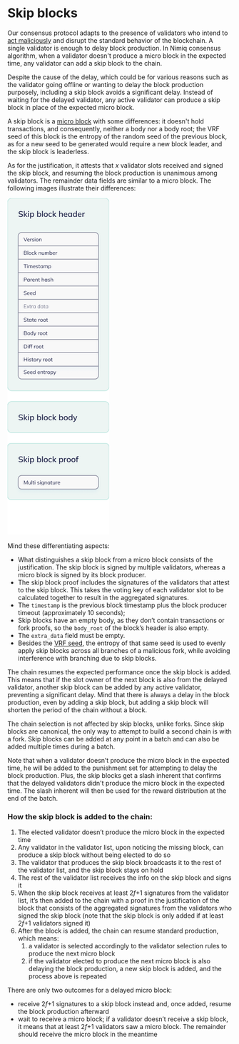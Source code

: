 # Skip blocks

Our consensus protocol adapts to the presence of validators who intend to [act maliciously](/learn/protocol/penalties.md) and disrupt the standard behavior of the blockchain. A single validator is enough to delay block production. In Nimiq consensus algorithm, when a validator doesn't produce a micro block in the expected time, any validator can add a skip block to the chain.

Despite the cause of the delay, which could be for various reasons such as the validator going offline or wanting to delay the block production purposely, including a skip block avoids a significant delay. Instead of waiting for the delayed validator, any active validator can produce a skip block in place of the expected micro block.

A skip block is a [micro block](/learn/protocol/block-format.md) with some differences: it doesn't hold transactions, and consequently, neither a body nor a body root; the VRF seed of this block is the entropy of the random seed of the previous block, as for a new seed to be generated would require a new block leader, and the skip block is leaderless.

As for the justification, it attests that _x_ validator slots received and signed the skip block, and resuming the block production is unanimous among validators. The remainder data fields are similar to a micro block. The following images illustrate their differences:

![Alt Text](/assets/images/protocol/skip-block.png)

Mind these differentiating aspects:

- What distinguishes a skip block from a micro block consists of the justification. The skip block is signed by multiple validators, whereas a micro block is signed by its block producer.
- The skip block proof includes the signatures of the validators that attest to the skip block. This takes the voting key of each validator slot to be calculated together to result in the aggregated signatures.
- The `timestamp` is the previous block timestamp plus the block producer timeout (approximately 10 seconds);
- Skip blocks have an empty body, as they don’t contain transactions or fork proofs, so the `body_root` of the block’s header is also empty.
- The `extra_data` field must be empty.
- Besides the [VRF seed](/learn/protocol/verifiable-random-functions.md), the entropy of that same seed is used to evenly apply skip blocks across all branches of a malicious fork, while avoiding interference with branching due to skip blocks.

The chain resumes the expected performance once the skip block is added. This means that if the slot owner of the next block is also from the delayed validator, another skip block can be added by any active validator, preventing a significant delay. Mind that there is always a delay in the block production, even by adding a skip block, but adding a skip block will shorten the period of the chain without a block.

The chain selection is not affected by skip blocks, unlike forks. Since skip blocks are canonical, the only way to attempt to build a second chain is with a fork. Skip blocks can be added at any point in a batch and can also be added multiple times during a batch.

Note that when a validator doesn’t produce the micro block in the expected time, he will be added to the punishment set for attempting to delay the block production. Plus, the skip blocks get a slash inherent that confirms that the delayed validators didn't produce the micro block in the expected time. The slash inherent will then be used for the reward distribution at the end of the batch.

### How the skip block is added to the chain:

1. The elected validator doesn’t produce the micro block in the expected time
2. Any validator in the validator list, upon noticing the missing block, can produce a skip block without being elected to do so
3. The validator that produces the skip block broadcasts it to the rest of the validator list, and the skip block stays on hold
4. The rest of the validator list receives the info on the skip block and signs it
5. When the skip block receives at least 2*f*+1 signatures from the validator list, it’s then added to the chain with a proof in the justification of the block that consists of the aggregated signatures from the validators who signed the skip block (note that the skip block is only added if at least 2*f*+1 validators signed it)
6. After the block is added, the chain can resume standard production, which means:
   1. a validator is selected accordingly to the validator selection rules to produce the next micro block
   2. if the validator elected to produce the next micro block is also delaying the block production, a new skip block is added, and the process above is repeated

There are only two outcomes for a delayed micro block:

- receive 2*f*+1 signatures to a skip block instead and, once added, resume the block production afterward
- wait to receive a micro block; if a validator doesn’t receive a skip block, it means that at least 2*f*+1 validators saw a micro block. The remainder should receive the micro block in the meantime
